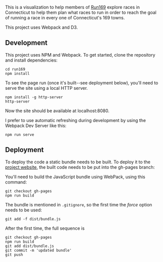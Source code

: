 This is a visualization to help members of [Run169](https://debticonn.org/)
explore races in Connecticut to help them plan what races to run in order to
reach the goal of running a race in every one of Connecticut's 169 towns.

This project uses Webpack and D3.

## Development

This project uses NPM and Webpack. To get started, clone the repository
and install dependencies:

```
cd run169
npm install
```

To see the page run (once it's built--see deployment below), you'll need to
serve the site using a local HTTP server.

```
npm install -g http-server
http-server
```

Now the site should be available at localhost:8080.

I prefer to use automatic refreshing during development by using the Webpack
Dev Server like this:

```
npm run serve
```

## Deployment

To deploy the code a static bundle needs to be built. To deploy it to
the [project website](https://jpasini.github.io/run169), the built code
needs to be put into the gh-pages branch:

You'll need to build the JavaScript bundle using WebPack, using this command:

```
git checkout gh-pages
npm run build
```

The bundle is mentioned in `.gitignore`, so the first time the *force*
option needs to be used:

```
git add -f dist/bundle.js
```

After the first time, the full sequence is

```
git checkout gh-pages
npm run build
git add dist/bundle.js
git commit -m 'updated bundle'
git push
```


